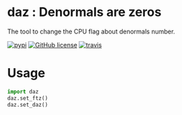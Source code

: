 # daz : Denormals are zeros
The tool to change the CPU flag about denormals number.

[![pypi](https://img.shields.io/pypi/v/daz.svg)](https://pypi.python.org/pypi/daz)
[![GitHub license](https://img.shields.io/github/license/chainer/daz.svg)](https://github.com/chainer/daz)
[![travis](https://img.shields.io/travis/chainer/daz/master.svg)](https://travis-ci.org/chainer/daz)


# Usage

```python
import daz
daz.set_ftz()
daz.set_daz()
```
